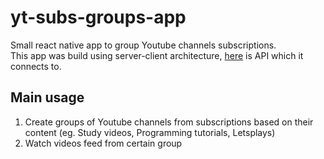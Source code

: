 # yt-subs-groups-app
Small react native app to group Youtube channels subscriptions.  
This app was build using server-client architecture, [here](https://github.com/Nymfeparakit/yt-subs-groups-api) is API which it connects to.

## Main usage
1. Create groups of Youtube channels from subscriptions based on their content (eg. Study videos, Programming tutorials, Letsplays)
2. Watch videos feed from certain group
